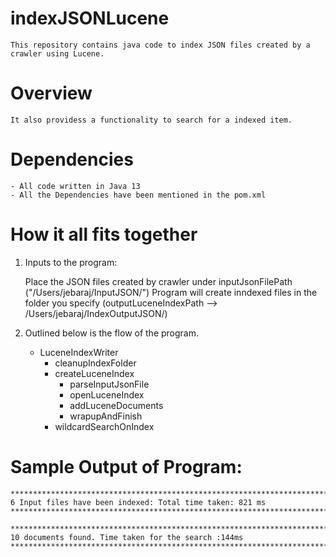 # indexJSONLucene

    This repository contains java code to index JSON files created by a crawler using Lucene.

# Overview

    It also providess a functionality to search for a indexed item. 

# Dependencies

    - All code written in Java 13
    - All the Dependencies have been mentioned in the pom.xml

# How it all fits together

1) Inputs to the program:

    Place the JSON files created by crawler under inputJsonFilePath ("/Users/jebaraj/InputJSON/")
    Program will create inndexed files in the folder you specify (outputLuceneIndexPath --> /Users/jebaraj/IndexOutputJSON/) 

2) Outlined below is the flow of the program.

    - LuceneIndexWriter
        - cleanupIndexFolder
        - createLuceneIndex
            - parseInputJsonFile
            - openLuceneIndex
            - addLuceneDocuments
            - wrapupAndFinish
      - wildcardSearchOnIndex

# Sample Output of Program:

    ************************************************************************
    6 Input files have been indexed: Total time taken: 821 ms
    ************************************************************************

    ************************************************************************
    10 documents found. Time taken for the search :144ms
    ************************************************************************
